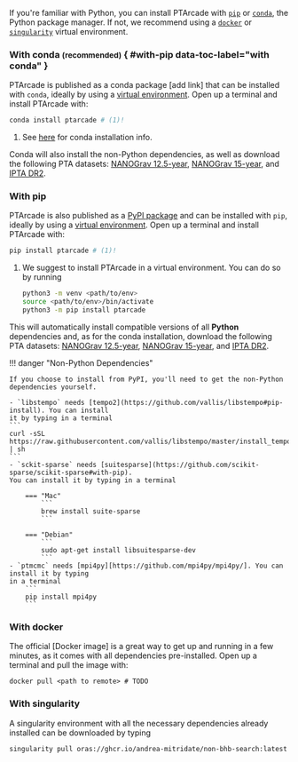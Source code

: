 If you're familiar with Python, you
can install PTArcade with [`pip`][pip] or [`conda`][conda], the Python package manager.
If not, we recommend using a [`docker`][docker] or [`singularity`][singularity] virtual environment.

### With conda <small>(recommended)</small> { #with-pip data-toc-label="with conda" }
PTArcade is published as a conda package [add link] that can be installed with
`conda`, ideally by using a [virtual environment][conda_env]. Open up a terminal
 and install PTArcade with:
``` sh
conda install ptarcade # (1)!
```

1. See [here](https://docs.conda.io/projects/conda/en/latest/user-guide/install/download.html) for conda installation info.

Conda will also install the non-Python dependencies, as well as download the following PTA datasets:
 [NANOGrav 12.5-year][NG12], [NANOGrav 15-year][NG12], and [IPTA DR2][IPTA2].

### With pip 
PTArcade is also published as a [PyPI package](https://pypi.org/project/PTArcade/) and can be installed with
`pip`, ideally by using a [virtual environment](https://docs.python.org/3/library/venv.html). Open up a terminal
 and install PTArcade with:
``` sh
pip install ptarcade # (1)!
```

1. We suggest to install PTArcade in a virtual environment. You can do
    so by running
    ```bash
    python3 -m venv <path/to/env>
    source <path/to/env>/bin/activate
    python3 -m pip install ptarcade
    ```

This will automatically install compatible versions of all **Python** dependencies and, as 
for the conda installation, download the following PTA datasets:
[NANOGrav 12.5-year][NG12], [NANOGrav 15-year][NG12], and [IPTA DR2][IPTA2].

!!! danger "Non-Python Dependencies"

    If you choose to install from PyPI, you'll need to get the non-Python dependencies yourself.

    - `libstempo` needs [tempo2](https://github.com/vallis/libstempo#pip-install). You can install
    it by typing in a terminal
    ```
    curl -sSL https://raw.githubusercontent.com/vallis/libstempo/master/install_tempo2.sh | sh
    ```
    - `sckit-sparse` needs [suitesparse](https://github.com/scikit-sparse/scikit-sparse#with-pip). 
    You can install it by typing in a terminal 

        === "Mac"
            ```
            brew install suite-sparse
            ```

        === "Debian"
            ```
            sudo apt-get install libsuitesparse-dev
            ```
    - `ptmcmc` needs [mpi4py][https://github.com/mpi4py/mpi4py/]. You can install it by typing
    in a terminal 
        ```
        pip install mpi4py
        ```


### With docker 
The official [Docker image] is a great way to get up and running in a few
minutes, as it comes with all dependencies pre-installed. Open up a terminal
and pull the image with:
```
docker pull <path to remote> # TODO
```


### With singularity 
A singularity environment with all the necessary dependencies already installed can be downloaded by typing 
```
singularity pull oras://ghcr.io/andrea-mitridate/non-bhb-search:latest
```

  [pip]: #with-pip
  [conda]: #with-conda
  [docker]: #with-docker
  [singularity]: #with-singularity
  [Python package]: https://pypi.org/project/PTArcade/
  [conda_env]: https://conda.io/projects/conda/en/latest/user-guide/tasks/manage-environments.html
  [NG12]: https://nanograv.org/science/data/125-year-pulsar-timing-array-data-release
  [NG15]: https://nanograv.org/science/data/125-year-pulsar-timing-array-data-release
  [IPTA2]: https://gitlab.com/IPTA/DR2/tree/master/release
  [semantic versioning]: https://semver.org/
  [upgrade to the next major version]: upgrade.md
  [Markdown]: https://python-markdown.github.io/
  [Pygments]: https://pygments.org/
  [Python Markdown Extensions]: https://facelessuser.github.io/pymdown-extensions/
  [Using Python's pip to Manage Your Projects' Dependencies]: https://realpython.com/what-is-pip/
